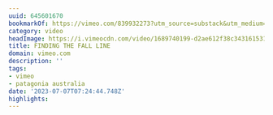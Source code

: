 ```yaml
---
uuid: 645601670
bookmarkOf: https://vimeo.com/839932273?utm_source=substack&utm_medium=email
category: video
headImage: https://i.vimeocdn.com/video/1689740199-d2ae612f38c343161531cdb2ab91d32bdd23be56ccd9795770244acd3d4754bb-d_295x166
title: FINDING THE FALL LINE
domain: vimeo.com
description: ''
tags:
- vimeo
- patagonia australia
date: '2023-07-07T07:24:44.748Z'
highlights:
---
```



